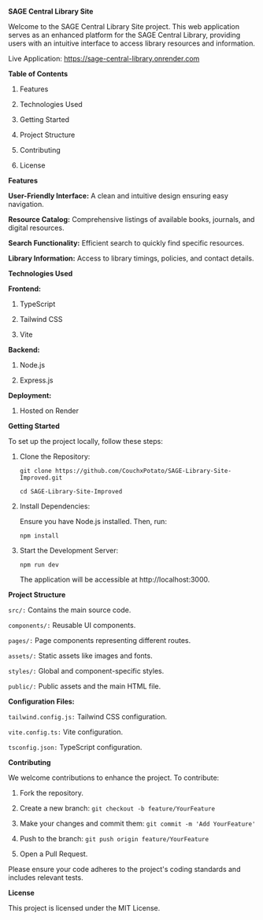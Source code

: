 **SAGE Central Library Site**

Welcome to the SAGE Central Library Site project. This web application serves as an enhanced platform for the SAGE Central Library, providing users with an intuitive interface to access library resources and information.

Live Application: https://sage-central-library.onrender.com

**Table of Contents**

1. Features

2. Technologies Used

3. Getting Started

4. Project Structure

5. Contributing

6. License


**Features**

**User-Friendly Interface:** A clean and intuitive design ensuring easy navigation.

**Resource Catalog:** Comprehensive listings of available books, journals, and digital resources.

**Search Functionality:** Efficient search to quickly find specific resources.

**Library Information:** Access to library timings, policies, and contact details.


**Technologies Used**

**Frontend:**

1. TypeScript

2. Tailwind CSS

3. Vite


**Backend:**

1. Node.js

2. Express.js


**Deployment:**

1. Hosted on Render



**Getting Started**

To set up the project locally, follow these steps:

1. Clone the Repository:

    ```git clone https://github.com/CouchxPotato/SAGE-Library-Site-Improved.git```

    ```cd SAGE-Library-Site-Improved```


2. Install Dependencies:

   Ensure you have Node.js installed. Then, run:

    ```npm install```


3. Start the Development Server:

    ```npm run dev```

   The application will be accessible at http://localhost:3000.



**Project Structure**

```src/:``` Contains the main source code.

```components/:``` Reusable UI components.

```pages/:``` Page components representing different routes.

```assets/:``` Static assets like images and fonts.

```styles/:``` Global and component-specific styles.


```public/:``` Public assets and the main HTML file.

**Configuration Files:**

```tailwind.config.js:``` Tailwind CSS configuration.

```vite.config.ts:``` Vite configuration.

```tsconfig.json:``` TypeScript configuration.



**Contributing**

We welcome contributions to enhance the project. To contribute:

1. Fork the repository.


2. Create a new branch: ```git checkout -b feature/YourFeature```


3. Make your changes and commit them: ```git commit -m 'Add YourFeature'```


4. Push to the branch: ```git push origin feature/YourFeature```


5. Open a Pull Request.



Please ensure your code adheres to the project's coding standards and includes relevant tests.

**License**

This project is licensed under the MIT License.
